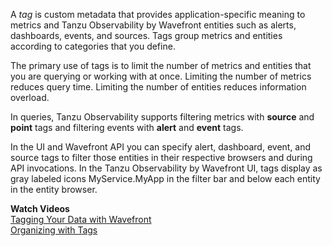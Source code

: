 A _tag_ is custom metadata that provides application-specific meaning to metrics and Tanzu Observability by Wavefront entities such as alerts,
dashboards, events, and sources. Tags group metrics and entities according to categories that you define.

The primary use of tags is to limit the number of metrics and entities that you are querying or working with at once. Limiting
the number of metrics reduces query time. Limiting the number of entities reduces information overload.

In queries, Tanzu Observability supports filtering metrics with **source** and **point** tags and filtering events with **alert** and **event** tags.

In the UI and Wavefront API you can specify alert, dashboard, event, and source tags to filter those entities in their
respective browsers and during API invocations. In the Tanzu Observability by Wavefront UI, tags display as gray labeled icons <span class="v-align wf-tag-component item label label-default"><span class="tag-container v-align"><i class="fa fa-tag"></i>MyService.MyApp</span></span> in the filter bar and below each entity in the entity browser.

**Watch Videos**<br/>
[Tagging Your Data with Wavefront](https://www.youtube.com/watch?v=9tt4orZHQts&index=3&list=PLmp0id7yKiEdaWcjNtGikcyqpNcPNbn_K)<br/>
[Organizing with Tags](https://bcove.video/3APZACf)
